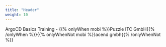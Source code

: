```yaml
---
title: "Header"
weight: 10
---
```


<!-- markdownlint-disable MD033 -->
<div class="pdf-header">
<p>ArgoCD Basics Training - {{% onlyWhen mobi %}}Puzzle ITC GmbH{{% /onlyWhen %}}{{% onlyWhenNot mobi %}}acend gmbh{{% /onlyWhenNot %}}</p>
</div>
<!-- markdownlint-enable MD033 -->
